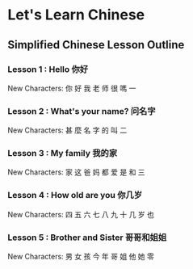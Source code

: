 # Let's Learn Chinese

## Simplified Chinese Lesson Outline

### Lesson 1 : Hello 你好
New Characters: 你 好 我 老 师 很 嗎 一

### Lesson 2 : What's your name? 问名字
New Characters: 甚 麼 名 字 的 叫 二

### Lesson 3 : My family 我的家
New Characters: 家 这 爸 妈 都 爱 是 和 三

### Lesson 4 : How old are you 你几岁
New Characters: 四 五 六 七 八 九 十 几 岁 也

### Lesson 5 : Brother and Sister 哥哥和姐姐
New Characters: 男 女 孩 今 年 哥 姐 他 她 零